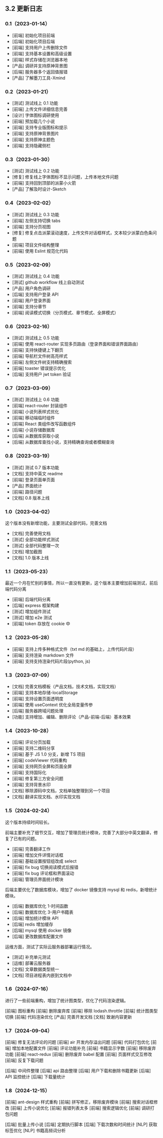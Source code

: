 ## 3.2 更新日志

### 0.1（2023-01-14）

- [前端] 初始化项目前端
- [后端] 初始化项目后端
- [前端] 支持用户上传删除文件
- [前端] 支持基本设置和高级设置
- [前端] 样式存储在浏览器本地
- [产品] 调研并支持原神背景图
- [后端] 服务器多个返回值报错
- [产品] 了解墨刀工具-Xmind

### 0.2（2023-01-21）

- [测试] 测试线上 0.1 功能
- [前端] 上传文件详细信息完善
- [设计] 字体图标调研使用
- [前端] 预加载几个小说
- [前端] 支持专业版图标和提示
- [前端] 支持原神背景图片
- [前端] 支持原神主题色
- [前端] 支持隐藏侧栏

### 0.3（2023-01-30）

- [测试] 测试线上 0.2 功能
- [修复] 修复线上字体图标不显示问题，上传本地文件问题
- [前端] 支持回到顶部的派蒙小火箭
- [产品] 了解及时设计-Sketch

### 0.4（2023-02-02）

- [测试] 测试线上 0.3 功能
- [前端] 左侧支持切换 tabs
- [前端] 支持分页视图
- [修复] 修复点击派蒙滚动速度，上传文件对话框样式，文本较少派蒙白色条问题
- [前端] 项目文件结构整理
- [前端] 使用 Eslint 规范化代码

### 0.5（2023-02-09）

- [测试] 测试线上 0.4 功能
- [测试] github workflow 线上自动测试
- [产品] 用户角色调研
- [后端] 支持用户登录 API
- [前端] 用户登录界面
- [前端] 支持分章节
- [前端] 阅读模式切换（分页模式、章节模式、全屏模式）

### 0.6（2023-02-16）

- [测试] 测试线上 0.5 功能
- [前端] 使用 react-router 实现多页路由（登录界面和错误界面路由）
- [前端] 支持快捷键上下翻页
- [前端] 导航栏文件树高亮样式
- [前端] 左侧文件树支持精确搜索
- [前端] toaster 错误提示优化
- [后端] 支持用户 jwt token 验证

### 0.7（2023-03-09）

- [测试] 测试线上 0.6 功能
- [前端] react-router 封装组件
- [前端] 小说列表样式优化
- [前端] 移动端临时组件
- [前端] React 类组件改写函数组件
- [后端] 小说存储数据库
- [后端] 从数据库获取小说
- [后端] 从数据库查找小说，支持精确查询或者模糊查询

### 0.8（2023-03-19）

- [测试] 测试 0.7 版本功能
- [文档] 支持中英文 readme
- [前端] 登录页面单页面
- [产品] 界面统计
- [前端] 路径问题
- [文档] 0.8 版本上线

### 1.0（2023-04-02）

这个版本没有新增功能，主要测试全部代码，完善文档

- [文档] 完善使用文档
- [测试] 全部功能样式测试
- [测试] 全部代码整理一次
- [文档] 增加截图
- [文档] 1.0 版本上线

### 1.1（2023-05-23）

最近一个月在忙别的事情，所以一直没有更新，这个版本主要增加前端测试，前后端代码分离

- [前端] 后端代码分离
- [后端] express 框架构建
- [测试] 增加组件测试
- [测试] 增加 e2e 测试
- [前端] token 存放在 cookie 中

### 1.2（2023-05-28）

- [前端] 支持上传多种格式文件（txt md 的基础上，上传代码片段）
- [前端] 支持渲染 markdown 文件
- [前端] 支持支持渲染代码片段(python, js)

### 1.3（2023-07-09）

- [文档] 完善文档模板（产品文档，技术文档，实现文档）
- [前端] 支持本地存储-localStorage
- [前端] 支持设置页面透明度
- [前端] 使用 useContext 优化全局变量传参
- [后端] 服务器跨域问题处理
- [功能] 支持增加、编辑、删除评论（产品-前端-后端）基本效果

### 1.4（2023-10-28）

- [后端] 评论分页加载
- [前端] 支持二维码分享
- [前端] 基于 JS 1.0 分支，新增 TS 项目
- [前端] codeViewer 代码重构
- [前端] 支持网页全屏和页面全屏
- [前端] 支持国际化
- [前端] 修复第三方安全问题
- [前端] 支持背景水印
- [文档] 移除源码中文档，文档单独整理到另一个项目
- [文档] 翻译实现文档、水印实现文档

### 1.5（2024-02-24）

这个版本持续时间较长。

前端主要补充了细节交互，增加了管理员统计模块，完善了大部分中英文翻译，修复了已有的问题。

- [前端] 完善翻译工作
- [前端] 增加文件详情对话框
- [前端] 基础设置按钮组改成 select
- [前端] fix bug 切换阅读模式后报错
- [前端] fix bug 评论框和界面滚动
- [前端] 管理员界面统计模块

后端主要优化了数据库模块，增加了 docker 镜像支持 mysql 和 redis，新增统计模块。

- [后端] 数据库优化 1-时间函数
- [后端] 数据库优化 3-用户书籍表
- [后端] 增加统计模块 API
- [后端] redis 增加缓存
- [后端] mysql 使用 docker 镜像
- [后端] 更改数据库配置文件

运维方面，测试了实际云服务器部署运行情况。

- [测试] 补充单元测试
- [运维] 部署云服务器
- [文档] 文章数据类型统一
- [文档] 项目进程表内嵌到文档中

### 1.6（2024-07-16）

进行了一些前端重构，增加了统计图类型，优化了代码渲染逻辑。

[前端] 图标重构
[前端] 删除废弃库
[前端] 移除 lodash.throttle
[前端] 统计图类型切换
[前端] 代码渲染优化
[产品] 完善开发文档
[文档] 致谢内容更新

### 1.7（2024-09-04）

[前端] 修复无法评论的问题
[前端] air 开发内存溢出问题
[前端] 代码打包优化
[前端] 增加本地配置文件
[前端] 评论功能补充
[前端] 书籍显示字数
[前端] 移除废弃功能
[前端] react-redux
[前端] 删除废弃 babel 配置
[前端] 页面样式交互修改
[前端] 反复下载问题

[后端] 中间件整理
[后端] api 路由整理
[后端] 用户下载和删除书籍更新
[后端] API 监控统计
[后端] 下载量统计

### 1.8（2024-12-15）

[前端] ant-design 样式重构
[前端] 拼写修正，移除废弃模块
[前端] 搜索对话框修改
[前端] 上传小说优化
[前端] 报错列表太多
[前端] 搜索逻辑优化
[前端] 调研打包问题

[后端] 批量上传小说
[后端] 定期执行脚本
[后端] 下载次数和时间统计
[NLP] 获取标签优化
[NLP] 书籍高频词分析
